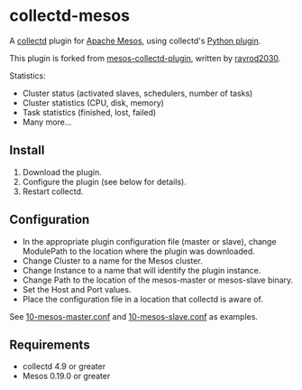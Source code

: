 collectd-mesos
==============

A [collectd](http://collectd.org) plugin for [Apache Mesos](http://mesos.apache.org), using collectd's [Python plugin](http://collectd.org/documentation/manpages/collectd-python.5.shtml).

This plugin is forked from [mesos-collectd-plugin](https://github.com/rayrod2030/collectd-mesos), written by [rayrod2030](https://github.com/rayrod2030).

Statistics:
 * Cluster status (activated slaves, schedulers, number of tasks)
 * Cluster statistics (CPU, disk, memory)
 * Task statistics (finished, lost, failed)
 * Many more...

Install
-------
 1. Download the plugin.
 2. Configure the plugin (see below for details).
 3. Restart collectd.

Configuration
-------------
 * In the appropriate plugin configuration file (master or slave), change ModulePath to the location where the plugin was downloaded.
 * Change Cluster to a name for the Mesos cluster.
 * Change Instance to a name that will identify the plugin instance.
 * Change Path to the location of the mesos-master or mesos-slave binary.
 * Set the Host and Port values.
 * Place the configuration file in a location that collectd is aware of.

See [10-mesos-master.conf](https://github.com/signalfx/collectd-mesos/blob/master/10-mesos-master.conf) and [10-mesos-slave.conf](https://github.com/signalfx/collectd-mesos/blob/master/10-mesos-slave.conf) as examples.

Requirements
------------
 * collectd 4.9 or greater
 * Mesos 0.19.0 or greater
